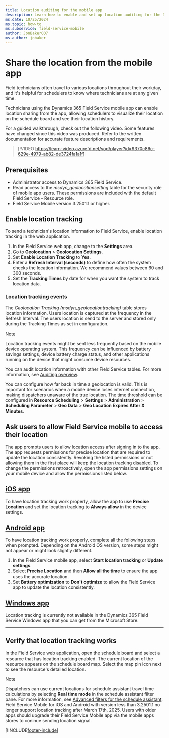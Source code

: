 ```yaml
---
title: Location auditing for the mobile app
description: Learn how to enable and set up location auditing for the Dynamics 365 Field Service mobile app.
ms.date: 10/25/2024
ms.topic: how-to
ms.subservice: field-service-mobile
author: JonBaker007
ms.author: jobaker
---
```


# Share the location from the mobile app

Field technicians often travel to various locations throughout their workday, and it's helpful for schedulers to know where technicians are at any given time.

Technicians using the Dynamics 365 Field Service mobile app can enable location sharing from the app, allowing schedulers to visualize their location on the schedule board and see their location history.

For a guided walkthrough, check out the following video. Some features have changed since this video was produced. Refer to the written documentation for accurate feature descriptions and requirements.
>
> [!VIDEO https://learn-video.azurefd.net/vod/player?id=9370c86c-629e-4979-ab82-de3724fa1a1f]

## Prerequisites

- Administrator access to Dynamics 365 Field Service.
- Read access to the *msdyn_geolocationsetting* table for the security role of mobile app users. These permissions are included with the default Field Service - Resource role.
- Field Service Mobile version 3.2501.1 or higher.

## Enable location tracking

To send a technician's location information to Field Service, enable location tracking in the web application.

1. In the Field Service web app, change to the **Settings** area.
1. Go to **Geolocation** > **Geolocation Settings**.
1. Set **Enable Location Tracking** to **Yes**.
1. Enter a **Refresh Interval (seconds)** to define how often the system checks the location information. We recommend values between 60 and 300 seconds.
1. Set the **Tracking Times** by date for when you want the system to track location data. 

### Location tracking events

The *Geolocation Tracking (msdyn_geolocationtracking)* table stores location information. Users location is captured at the frequency in the Refresh Interval. The users location is send to the server and stored only during the Tracking Times as set in configuration.  

> [!NOTE]
> Location tracking events might be sent less frequently based on the mobile device operating system. This frequency can be influenced by battery savings settings, device battery charge status, and other applications running on the device that might consume device resources.

You can audit location information with other Field Service tables. For more information, see [Auditing overview](/power-platform/admin/audit-data-user-activity).

You can configure how far back in time a geolocation is valid. This is important for scenarios when a mobile device loses internet connection, making dispatchers unaware of the true location. The time threshold can be configured in **Resource Scheduling** > **Settings** > **Administration** > **Scheduling Parameter** > **Geo Data** > **Geo Location Expires After X Minutes**.

## Ask users to allow Field Service mobile to access their location

The app prompts users to allow location access after signing in to the app. The app requests permissions for precise location that are required to update the location consistently. Revoking the listed permissions or not allowing them in the first place will keep the location tracking disabled. To change the permissions retroactively, open the app permissions settings on your mobile device and allow the permissions listed below.

## [iOS app](#tab/iOS)

To have location tracking work properly, allow the app to use **Precise Location** and set the location tracking to **Always allow** in the device settings.

## [Android app](#tab/Android)

To have location tracking work properly, complete all the following steps when prompted. Depending on the Android OS version, some steps might not appear or might look slightly different.

1. In the Field Service mobile app, select **Start location tracking** or **Update settings**.
1. Select **Precise Location** and then **Allow all the time** to ensure the app uses the accurate location.
1. Set **Battery optimization** to **Don't optimize** to allow the Field Service app to update the location consistently.

## [Windows app](#tab/Windows)

Location tracking is currently not available in the Dynamics 365 Field Service Windows app that you can get from the Microsoft Store.

---

## Verify that location tracking works

In the Field Service web application, open the schedule board and select a resource that has location tracking enabled. The current location of the resource appears on the schedule board map. Select the map pin icon next to see the resource's detailed location.

> [!NOTE]
> Dispatchers can use current locations for schedule assistant travel time calculations by selecting **Real time mode** in the schedule assistant filter pane. For more information, see [Advanced filters for the schedule assistant](../schedule-assistant-advanced-filters.md).
> Field Service Mobile for iOS and Android with version less than 3.2501.1 no longer support location tracking after March 17th, 2025. Users with older apps should upgrade their Field Service Mobile app via the mobile apps stores to coninue sending location signal. 

[!INCLUDE[footer-include](../../includes/footer-banner.md)]
